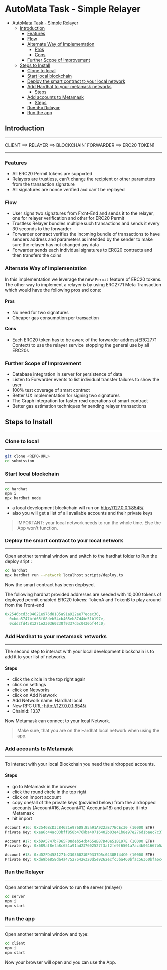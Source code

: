# AutoMata Task - Simple Relayer

- [AutoMata Task - Simple Relayer](#automata-task---simple-relayer)
  - [Introduction](#introduction)
    - [Features](#features)
    - [Flow](#flow)
    - [Alternate Way of Implementation](#alternate-way-of-implementation)
      - [Pros](#pros)
      - [Cons](#cons)
    - [Further Scope of Improvement](#further-scope-of-improvement)
  - [Steps to Install](#steps-to-install)
    - [Clone to local](#clone-to-local)
    - [Start local blockchain](#start-local-blockchain)
    - [Deploy the smart contract to your local network](#deploy-the-smart-contract-to-your-local-network)
    - [Add Hardhat to your metamask networks](#add-hardhat-to-your-metamask-networks)
      - [Steps](#steps)
    - [Add accounts to Metamask](#add-accounts-to-metamask)
      - [Steps](#steps-1)
    - [Run the Relayer](#run-the-relayer)
    - [Run the app](#run-the-app)

## Introduction

---

CLIENT ==> RELAYER ==> BLOCKCHAIN[ FORWARDER ==> ERC20 TOKEN]

---

### Features

- All ERC20 Permit tokens are supported
- Relayers are trustless, can't change the recipient or other parameters from the transaction signature
- All signatures are nonce verified and can't be replayed

### Flow

- User signs two signatures from Front-End and sends it to the relayer, one for relayer verification and other for ERC20 Permit
- Trustless Relayer bundles multiple such transactions and sends it every 30 seconds to the forwarder
- Forwarder contract verifies the incoming bundle of transactions to have senders address and parameters as intended by the sender to make sure the relayer has not changed any data
- Forwarder sends each individual signatures to ERC20 contracts and then transfers the coins

### Alternate Way of Implementation

In this implementation we leverage the new `Permit` feature of ERC20 tokens. The other way to implement a relayer is by using ERC2771 Meta Transaction which would have the following pros and cons:

#### Pros

- No need for two signatures
- Cheaper gas consumption per transaction

#### Cons

- Each ERC20 token has to be aware of the forwarder address(ERC2771 Context) to use the relayer service, stopping the general use by all ERC20s

### Further Scope of Improvement

- Database integration in server for persistence of data
- Listen to Forwarder events to list individual transfer failures to show the user
- 100% test coverage of smart contract
- Better UX implementation for signing two signatures
- The Graph integration for faster read operations of smart contract
- Better gas estimation techniques for sending relayer transactions

## Steps to Install

---

### Clone to local

---

```bash
git clone <REPO-URL>
cd submission
```

### Start local blockchain

---

```bash
cd hardhat
npm i
npx hardhat node
```

- a local development blockchain will run on http://127.0.0.1:8545/
- also you will get a list of all available accounts and their private keys

> IMPORTANT: your local network needs to run the whole time. Else the App won't function.

### Deploy the smart contract to your local network

---

Open another terminal window and switch to the hardhat folder to Run the deploy sript :

```bash
cd hardhat
npx hardhat run --network localhost scripts/deploy.ts
```

Now the smart contract has been deployed.

The following hardhat provided addresses are seeded with 10,000 tokens of deployed permit enabled ERC20 tokens: TokenA and TokenB to play around from the Front-end

```js
0x2546bcd3c84621e976d8185a91a922ae77ecec30,
  0xbda5747bfd65f08deb54cb465eb87d40e51b197e,
  0xdd2fd4581271e230360230f9337d5c0430bf44c0;
```

### Add Hardhat to your metamask networks

---

The second step to interact with your local development blockchain is to add it to your list of networks.

#### Steps

- click the circle in the top right again
- click on settings
- click on Networks
- click on Add Network
- Add Network name: Hardhat local
- New RPC URL: http://127.0.0.1:8545/
- ChainId: 1337

Now Metamask can connect to your local Network.

> Make sure, that you are on the Hardhat local network when using the app.

### Add accounts to Metamask

---

To interact with your local Blockchain you need the airdropped accounts.

#### Steps

- go to Metamask in the browser
- click the round circle in the top right
- click on import account
- copy one/all of the private keys (provided below) from the airdropped accounts (Account#16, Account#17, Account#18) and paste it into Metamask
- hit import

```js
Account #16: 0x2546BcD3c84621e976D8185a91A922aE77ECEc30 (10000 ETH)
Private Key: 0xea6c44ac03bff858b476bba40716402b03e41b8e97e276d1baec7c37d42484a0

Account #17: 0xbDA5747bFD65F08deb54cb465eB87D40e51B197E (10000 ETH)
Private Key: 0x689af8efa8c651a91ad287602527f3af2fe9f6501a7ac4b061667b5a93e037fd

Account #18: 0xdD2FD4581271e230360230F9337D5c0430Bf44C0 (10000 ETH)
Private Key: 0xde9be858da4a475276426320d5e9262ecfc3ba460bfac56360bfa6c4c28b4ee0
```

### Run the Relayer

---

Open another terminal window to run the server (relayer)

```bash
cd server
npm i
npm start
```

### Run the app

---

Open another terminal window and type:

```bash
cd client
npm i
npm start
```

Now your browser will open and you can use the App.
